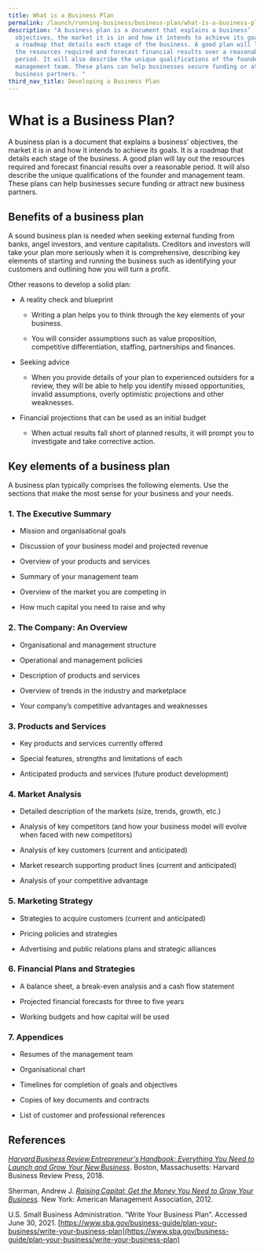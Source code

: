 ```yaml
---
title: What is a Business Plan
permalink: /launch/running-business/business-plan/what-is-a-business-plan/
description: "A business plan is a document that explains a business’
  objectives, the market it is in and how it intends to achieve its goals. It is
  a roadmap that details each stage of the business. A good plan will lay out
  the resources required and forecast financial results over a reasonable
  period. It will also describe the unique qualifications of the founder and
  management team. These plans can help businesses secure funding or attract new
  business partners. "
third_nav_title: Developing a Business Plan
---
```

# What is a Business Plan?  

A business plan is a document that explains a business’ objectives, the market it is in and how it intends to achieve its goals. It is a roadmap that details each stage of the business. A good plan will lay out the resources required and forecast financial results over a reasonable period. It will also describe the unique qualifications of the founder and management team. These plans can help businesses secure funding or attract new business partners. 

## Benefits of a business plan 

A sound business plan is needed when seeking external funding from banks, angel investors, and venture capitalists. Creditors and investors will take your plan more seriously when it is comprehensive, describing key elements of starting and running the business such as identifying your customers and outlining how you will turn a profit.   

Other reasons to develop a solid plan: 

*   A reality check and blueprint 
    

	*   Writing a plan helps you to think through the key elements of your business. 
    

	*   You will consider assumptions such as value proposition, competitive differentiation, staffing, partnerships and finances. 
    
*   Seeking advice 
    

	*   When you provide details of your plan to experienced outsiders for a review, they will be able to help you identify missed opportunities, invalid assumptions, overly optimistic projections and other weaknesses. 
    
*   Financial projections that can be used as an initial budget 
    

	*   When actual results fall short of planned results, it will prompt you to investigate and take corrective action.  
    

## Key elements of a business plan 

A business plan typically comprises the following elements. Use the sections that make the most sense for your business and your needs.  

### 1.  The Executive Summary 


*   Mission and organisational goals  
    
*   Discussion of your business model and projected revenue 
    
*   Overview of your products and services 
    
*   Summary of your management team 
    
*   Overview of the market you are competing in  
    
*   How much capital you need to raise and why 
    

### 2.  The Company: An Overview 


*   Organisational and management structure 
    
*   Operational and management policies 
    
*   Description of products and services  
    
*   Overview of trends in the industry and marketplace  
    
*   Your company’s competitive advantages and weaknesses  
    

### 3.  Products and Services 


*   Key products and services currently offered  
    
*   Special features, strengths and limitations of each 
    
*   Anticipated products and services (future product development) 
    

### 4.  Market Analysis 


*   Detailed description of the markets (size, trends, growth, etc.) 
    
*   Analysis of key competitors (and how your business model will evolve when faced with new competitors) 
    
*   Analysis of key customers (current and anticipated) 
    
*   Market research supporting product lines (current and anticipated) 
    
*   Analysis of your competitive advantage  
    

### 5.  Marketing Strategy 


*   Strategies to acquire customers (current and anticipated) 
    
*   Pricing policies and strategies 
    
*   Advertising and public relations plans and strategic alliances  
    

### 6.  Financial Plans and Strategies 


*   A balance sheet, a break-even analysis and a cash flow statement 
    
*   Projected financial forecasts for three to five years 
    
*   Working budgets and how capital will be used  
    

### 7.  Appendices 


*   Resumes of the management team 
    
*   Organisational chart 
    
*   Timelines for completion of goals and objectives 
    
*   Copies of key documents and contracts 
    
*   List of customer and professional references  
    

## References  

[*Harvard Business Review Entrepreneur's Handbook: Everything You Need to Launch and Grow Your New Business*](https://nlb.overdrive.com/media/4986219). Boston, Massachusetts: Harvard Business Review Press, 2018. 

Sherman, Andrew J. [*Raising Capital: Get the Money You Need to Grow Your Business*](https://catalogue.nlb.gov.sg/cgi-bin/spydus.exe/ENQ/WPAC/BIBENQ?SETLVL=1&BRN=14322670). New York: American Management Association, 2012.  

U.S. Small Business Administration. “Write Your Business Plan”. Accessed June 30, 2021. [https://www.sba.gov/business-guide/plan-your-business/write-your-business-plan](https://www.sba.gov/business-guide/plan-your-business/write-your-business-plan)
